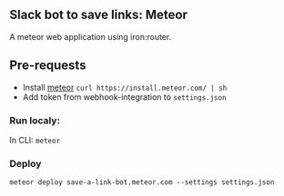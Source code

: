 Slack bot to save links: Meteor
-----

A meteor web application using iron:router.

## Pre-requests
 - Install [meteor](https://www.meteor.com/install) ```curl https://install.meteor.com/ | sh```
 - Add token from webhook-integration to ```settings.json```


### Run localy:
In CLI: ```meteor```

### Deploy
```
meteor deploy save-a-link-bot.meteor.com --settings settings.json
```
